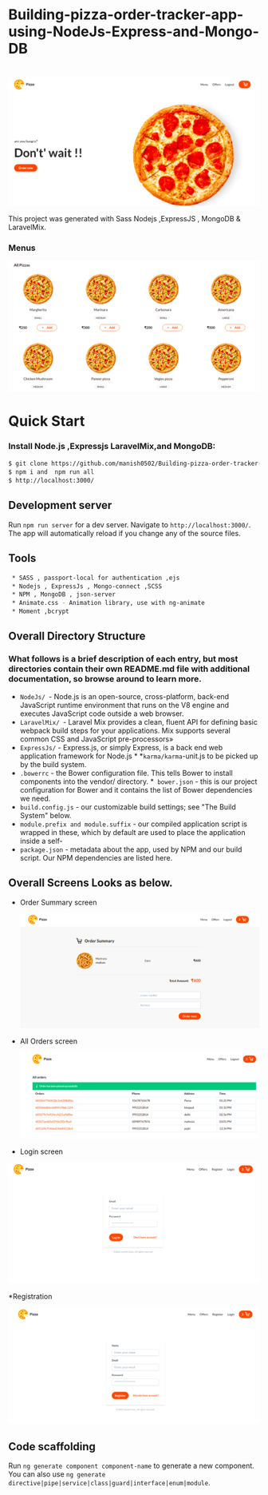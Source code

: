 # Building-pizza-order-tracker-app-using-NodeJs-Express-and-Mongo-DB

#
![](images/1.png)




This project was generated with Sass  Nodejs ,ExpressJS , MongoDB & LaravelMix.

### Menus

![](images/2.png)

# Quick Start

### Install Node.js ,Expressjs LaravelMix,and MongoDB:
```sh
$ git clone https://github.com/manish0502/Building-pizza-order-tracker-app-using-NodeJs-Express-and-Mongo-DB.git
$ npm i and  npm run all
$ http://localhost:3000/ 
```
## Development server

Run `npm run server` for a dev server. Navigate to `http://localhost:3000/`. The app will automatically reload if you change any of the source files.


## Tools
```sh
 * SASS , passport-local for authentication ,ejs
 * Nodejs , ExpressJs , Mongo-connect ,SCSS
 * NPM , MongoDB , json-server
 * Animate.css - Animation library, use with ng-animate
 * Moment ,bcrypt
```

## Overall Directory Structure


### What follows is a brief description of each entry, but most directories contain their own README.md file with additional documentation, so browse around to learn more.

 * `NodeJs/ `- Node.js is an open-source, cross-platform, back-end JavaScript runtime environment that runs on the V8 engine and executes JavaScript code outside  a web browser.
 * `LaravelMix/ `- Laravel Mix provides a clean, fluent API for defining basic webpack build steps for your applications. Mix supports several common CSS and JavaScript pre-processors»
 * `ExpressJs/` - Express.js, or simply Express, is a back end web application framework for Node.js *  *`karma/karma`-unit.js to be picked up by the build system.
 * `.bowerrc` - the Bower configuration file. This tells Bower to install components into the vendor/ directory.
 *` bower.json` - this is our project configuration for Bower and it contains the list of Bower dependencies we need.
 * `build.config.js` - our customizable build settings; see "The Build System" below.
 * `module.prefix and module.suffix` - our compiled application script is wrapped in these, which by default are used to place the application inside a self-    
 * `package.json` - metadata about the app, used by NPM and our build script. Our NPM dependencies are listed here.

## Overall Screens Looks as below.

 * Order Summary screen
 
   ![](images/3.png)

 * All Orders screen
 
   ![](images/4.png)
   
 * Login screen
  
  ![](images/5.png)
  
  *Registration
  
  ![](images/6.png)
  
## Code scaffolding

Run `ng generate component component-name` to generate a new component. You can also use `ng generate directive|pipe|service|class|guard|interface|enum|module`.

